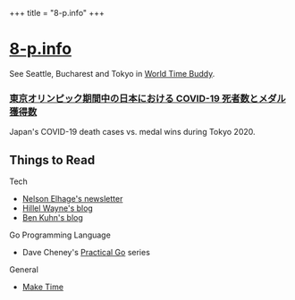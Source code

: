 +++
title = "8-p.info"
+++

# [8-p.info](/)

<div id="clocks"></div>

See Seattle, Bucharest and Tokyo in [World Time Buddy](https://www.worldtimebuddy.com/?pl=1&lid=5809844,683506,1850147).

### [東京オリンピック期間中の日本における COVID-19 死者数とメダル獲得数](/tokyo2020/)

Japan's COVID-19 death cases vs. medal wins during Tokyo 2020.

## Things to Read

Tech

- [Nelson Elhage's newsletter](https://buttondown.email/nelhage/archive)
- [Hillel Wayne's blog](https://www.hillelwayne.com/)
- [Ben Kuhn's blog](https://www.benkuhn.net/)

Go Programming Language

- Dave Cheney's [Practical Go](https://dave.cheney.net/practical-go) series

General

- [Make Time](https://maketime.blog/articles/)
